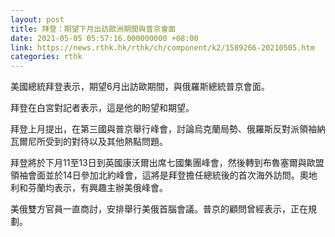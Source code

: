 ```yaml
---
layout: post
title: 拜登：期望下月出訪歐洲期間與普京會面
date: 2021-05-05 05:57:16.000000000 +08:00
link: https://news.rthk.hk/rthk/ch/component/k2/1589266-20210505.htm
categories: rthk
---
```


美國總統拜登表示，期望6月出訪歐期間，與俄羅斯總統普京會面。

拜登在白宮對記者表示，這是他的盼望和期望。

拜登上月提出，在第三國與普京舉行峰會，討論烏克蘭局勢、俄羅斯反對派領袖納瓦爾尼所受到的對待以及其他熱點問題。

拜登將於下月11至13日到英國康沃爾出席七國集團峰會，然後轉到布魯塞爾與歐盟領袖會面並於14日參加北約峰會，這將是拜登擔任總統後的首次海外訪問。奧地利和芬蘭均表示，有興趣主辦美俄峰會。

美俄雙方官員一直商討，安排舉行美俄首腦會議。普京的顧問曾經表示，正在規劃。
